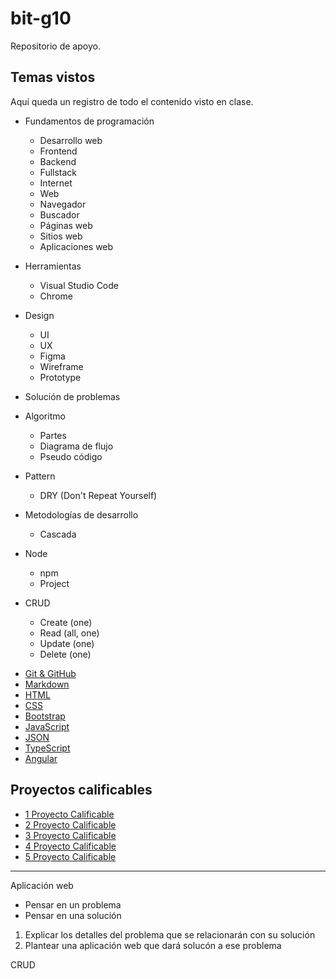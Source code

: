 # bit-g10

Repositorio de apoyo.

## Temas vistos

Aquí queda un registro de todo el contenido visto en clase.

* Fundamentos de programación
  - Desarrollo web
  - Frontend
  - Backend
  - Fullstack
  - Internet
  - Web
  - Navegador
  - Buscador
  - Páginas web
  - Sitios web
  - Aplicaciones web

* Herramientas
  - Visual Studio Code
  - Chrome

* Design
  - UI
  - UX
  - Figma
  - Wireframe
  - Prototype

- Solución de problemas
* Algoritmo
  - Partes
  - Diagrama de flujo
  - Pseudo código

* Pattern
  - DRY (Don't Repeat Yourself)

* Metodologías de desarrollo
  - Cascada

* Node
  - npm
  - Project

* CRUD
  - Create (one)
  - Read (all, one)
  - Update (one)
  - Delete (one)

- [Git & GitHub](./lesson-git/readme.md)
- [Markdown](./lesson-markdown/readme.md)
- [HTML](./lesson-html/readme.md)
- [CSS](./lesson-css/readme.md)
- [Bootstrap](./lesson-bootstrap/readme.md)
- [JavaScript](./lesson-javascript/readme.md)
- [JSON](./lesson-json/readme.md)
- [TypeScript](./lesson-typescript/readme.md)
- [Angular](./lesson-angular/readme.md)

## Proyectos calificables

- [1 Proyecto Calificable](./proyecto-calificable-1.md)
- [2 Proyecto Calificable](./proyecto-calificable-2.md)
- [3 Proyecto Calificable](./proyecto-calificable-3.md)
- [4 Proyecto Calificable](./proyecto-calificable-4.md)
- [5 Proyecto Calificable](./proyecto-calificable-5.md)

---

Aplicación web

- Pensar en un problema
- Pensar en una solución

1. Explicar los detalles del problema que se relacionarán con su solución
2. Plantear una aplicación web que dará solucón a ese problema

CRUD
